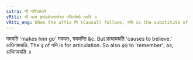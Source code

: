 ```yaml
---
sutra: णौ गमिरबोधने
vRtti: णौ परत इणोऽबोधनार्थस्य गमिरादेशो भवति ॥
vRtti_eng: When the affix णि (Causal) follows, गमि is the substitute of इण् when the sense is not that of 'informing' but that of 'going.'
---
```

गमयति 'makes him go' गमयतः, गमयन्ति &c. But प्रत्याययति 'causes to believe.' अधिगामयति. The इ of गमि is for articulation. So also इक् to 'remember'; as, अधिगमयति ॥
